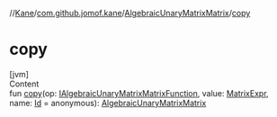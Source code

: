 //[Kane](../../index.md)/[com.github.jomof.kane](../index.md)/[AlgebraicUnaryMatrixMatrix](index.md)/[copy](copy.md)



# copy  
[jvm]  
Content  
fun [copy](copy.md)(op: [IAlgebraicUnaryMatrixMatrixFunction](../-i-algebraic-unary-matrix-matrix-function/index.md), value: [MatrixExpr](../-matrix-expr/index.md), name: [Id](../../com.github.jomof.kane.impl/index.md#%5Bcom.github.jomof.kane.impl%2FId%2F%2F%2FPointingToDeclaration%2F%5D%2FClasslikes%2F-1137976118) = anonymous): [AlgebraicUnaryMatrixMatrix](index.md)  



